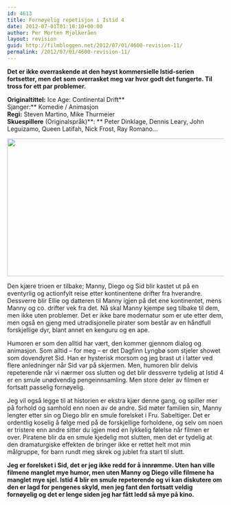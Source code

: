 ```yaml
---
id: 4613
title: Fornøyelig repetisjon i Istid 4
date: 2012-07-01T01:10:10+00:00
author: Per Morten Mjølkeråen
layout: revision
guid: http://filmbloggen.net/2012/07/01/4600-revision-11/
permalink: /2012/07/01/4600-revision-11/
---
```

**Det er ikke overraskende at den høyst kommersielle Istid-serien fortsetter, men det som overrasket meg var hvor godt det fungerte. Til tross for ett par problemer.**

**Originaltittel:** Ice Age: Continental Drift**  
Sjanger:** Komedie / Animasjon  
**Regi:** Steven Martino, Mike Thurmeier  
**Skuespillere** (Originalspråk)**: ** Peter Dinklage, Dennis Leary, John Leguizamo, Queen Latifah, Nick Frost, Ray Romano&#8230;

<a href="http://filmbloggen.net/?attachment_id=4601" rel="attachment wp-att-4601"><img class="alignnone size-full wp-image-4601" src="http://filmbloggen.net/wp-content/uploads//2012/07/20.jpg" alt="" width="640" height="320" /></a>

Den kjære trioen er tilbake; Manny, Diego og Sid blir kastet ut på en eventyrlig og actionfylt reise etter kontinentene drifter fra hverandre. Dessverre blir Ellie og datteren til Manny igjen på det ene kontinentet, mens Manny og co. drifter vek fra det. Nå skal Manny kjempe seg tilbake til dem, men ikke uten problemer. Det er ikke bare modernatur som er ute etter dem, men også en gjeng med utradisjonelle pirater som består av en håndfull forskjellige dyr, blant annet en kenguru og en ape.

Humoren er som den alltid har vært, den kommer gjennom dialog og animasjon. Som alltid – for meg – er det Dagfinn Lyngbø som stjeler showet som dovendyret Sid. Han er hysterisk morsom og jeg brast ut i latter ved flere anledninger når Sid var på skjermen. Men, humoren blir delvis repeterende når vi nærmer oss slutten og det blir dessverre tydelig at Istid 4 er en smule unødvendig pengeinnsamling. Men store deler av filmen er fortsatt passelig fornøyelig.

Jeg vil også legge til at historien er ekstra kjær denne gang, og spiller mer på forhold og samhold enn noen av de andre. Sid møter familien sin, Manny lengter etter sin og Diego blir en smule forelsket i Fru. Sabeltiger. Det er ordentlig koselig å følge med på de forskjellige forholdene, og selv om noen er tristere enn andre sitter du igjen med en lykkelig følelse når filmen er over. Piratene blir da en smule kjedelig mot slutten, men det er tydelig at den dramaturgiske effekten de bringer ikke er rettet helt mot min målgruppe, for barn rundt meg skrek og jublet fra start til slutt.

**Jeg er forelsket i Sid, det er jeg ikke redd for å innrømme. Uten han ville filmene manglet mye humor, men uten Manny og Diego ville filmene ha manglet mye sjel. Istid 4 blir en smule repeterende og vi kan diskutere om den er lagd for pengenes skyld, men jeg fant den fortsatt veldig fornøyelig og det er lenge siden jeg har fått ledd så mye på kino.**